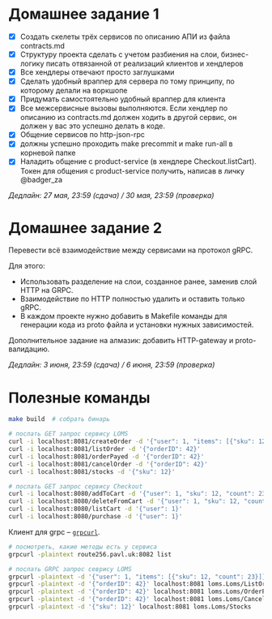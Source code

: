 # Домашнее задание 1

- [x] Создать скелеты трёх сервисов по описанию АПИ из файла contracts.md
- [x] Структуру проекта сделать с учетом разбиения на слои, бизнес-логику писать отвязанной от реализаций клиентов и хендлеров
- [x] Все хендлеры отвечают просто заглушками
- [x] Сделать удобный враппер для сервера по тому принципу, по которому делали на воркшопе
- [x] Придумать самостоятельно удобный враппер для клиента
- [x] Все межсервисные вызовы выполняются. Если хендлер по описанию из contracts.md должен ходить в другой сервис, он должен у вас это успешно делать в коде.
- [x] Общение сервисов по http-json-rpc
- [x] должны успешно проходить make precommit и make run-all в корневой папке
- [x] Наладить общение с product-service (в хендлере Checkout.listCart). Токен для общения с product-service получить, написав в личку @badger_za

*Дедлайн: 27 мая, 23:59 (сдача) / 30 мая, 23:59 (проверка)*

# Домашнее задание 2

Перевести всё взаимодействие между сервисами на протокол gRPC.

Для этого:

- Использовать разделение на слои, созданное ранее, заменив слой HTTP на GRPC.
- Взаимодействие по HTTP полностью удалить и оставить только gRPC.
- В каждом проекте нужно добавить в Makefile команды для генерации кода из proto файла и установки нужных зависимостей.

Дополнительное задание на алмазик: добавить HTTP-gateway и proto-валидацию.

*Дедлайн: 3 июня, 23:59 (сдача) / 6 июня, 23:59 (проверка)*

# Полезные команды
```bash
make build  # собрать бинарь

# послать GET запрос сервису LOMS
curl -i localhost:8081/createOrder -d '{"user": 1, "items": [{"sku": 12, "count": 23}]}'
curl -i localhost:8081/listOrder -d '{"orderID": 42}'
curl -i localhost:8081/orderPayed -d '{"orderID": 42}'
curl -i localhost:8081/cancelOrder -d '{"orderID": 42}'
curl -i localhost:8081/stocks -d '{"sku": 12}'

# послать GET запрос сервису Checkout
curl -i localhost:8080/addToCart -d '{"user": 1, "sku": 12, "count": 23}'
curl -i localhost:8080/deleteFromCart -d '{"user": 1, "sku": 12, "count": 23}'
curl -i localhost:8080/listCart -d '{"user": 1}'
curl -i localhost:8080/purchase -d '{"user": 1}'
```

Клиент для grpc – [`grpcurl`](https://github.com/fullstorydev/grpcurl).

```bash
# посмотреть, какие методы есть у сервиса
grpcurl -plaintext route256.pavl.uk:8082 list

# послать GRPC запрос севрису LOMS
grpcurl -plaintext -d '{"user": 1, "items": [{"sku": 12, "count": 23}]}' localhost:8081 loms.Loms/CreateOrder
grpcurl -plaintext -d '{"orderID": 42}' localhost:8081 loms.Loms/ListOrder
grpcurl -plaintext -d '{"orderID": 42}' localhost:8081 loms.Loms/OrderPayed
grpcurl -plaintext -d '{"orderID": 42}' localhost:8081 loms.Loms/CancelOrder
grpcurl -plaintext -d '{"sku": 12}' localhost:8081 loms.Loms/Stocks
```